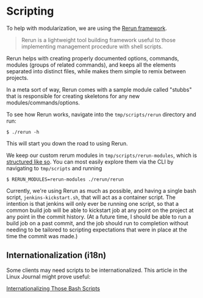 Scripting
=========

To help with modularization, we are using the [Rerun framework][rerun-readme].

> Rerun is a lightweight tool building framework useful to those
> implementing management procedure with shell scripts.

Rerun helps with creating properly documented options, commands, modules
(groups of related commands), and keeps all the elements separated into
distinct files, while makes them simple to remix between projects.

In a meta sort of way, Rerun comes with a sample module called "stubbs"
that is responsible for creating skeletons for any new
modules/commands/options.

To see how Rerun works, navigate into the `tmp/scripts/rerun` directory
and run:

    $ ./rerun -h

This will start you down the road to using Rerun.

We keep our custom rerum modules in `tmp/scripts/rerun-modules`, which
is [structured like so][rerun-layout]. You can most easily explore them
via the CLI by navigating to `tmp/scripts` and running

    $ RERUN_MODULES=rerun-modules ./rerun/rerun

Currently, we're using Rerun as much as possible, and having a single
bash script, `jenkins-kickstart.sh`, that will act as a container
script. The intention is that jenkins will only ever be running one
script, so that a common build job will be able to kickstart job at any
point on the project at any point in the commit history. (At a future
time, I should be able to run a build job on a past commit, and the job
should run to completion without needing to be tailored to scripting
expectations that were in place at the time the commit was made.)

Internationalization (i18n)
---------------------------

Some clients may need scripts to be internationalized. This article in
the Linux Journal might prove useful:

[Internationalizing Those Bash Scripts][i18n-bash]

<!-- Links -->
   [rerun-readme]: https://github.com/dtolabs/rerun#readme
   [rerun-layout]: https://github.com/dtolabs/rerun/blob/master/README.md#layout
   [i18n-bash]:    http://www.linuxjournal.com/content/internationalizing-those-bash-scripts
